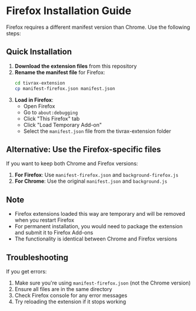 # Firefox Installation Guide

Firefox requires a different manifest version than Chrome. Use the following steps:

## Quick Installation

1. **Download the extension files** from this repository
2. **Rename the manifest file** for Firefox:
   ```bash
   cd tivrax-extension
   cp manifest-firefox.json manifest.json
   ```
3. **Load in Firefox**:
   - Open Firefox
   - Go to `about:debugging`
   - Click "This Firefox" tab
   - Click "Load Temporary Add-on"
   - Select the `manifest.json` file from the tivrax-extension folder

## Alternative: Use the Firefox-specific files

If you want to keep both Chrome and Firefox versions:

1. **For Firefox**: Use `manifest-firefox.json` and `background-firefox.js`
2. **For Chrome**: Use the original `manifest.json` and `background.js`

## Note

- Firefox extensions loaded this way are temporary and will be removed when you restart Firefox
- For permanent installation, you would need to package the extension and submit it to Firefox Add-ons
- The functionality is identical between Chrome and Firefox versions

## Troubleshooting

If you get errors:
1. Make sure you're using `manifest-firefox.json` (not the Chrome version)
2. Ensure all files are in the same directory
3. Check Firefox console for any error messages
4. Try reloading the extension if it stops working 